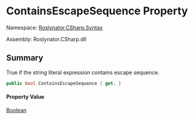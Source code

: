 # ContainsEscapeSequence Property

Namespace: [Roslynator.CSharp.Syntax](../../README.md)

Assembly: Roslynator\.CSharp\.dll

## Summary

True if the string literal expression contains escape sequence\.

```csharp
public bool ContainsEscapeSequence { get; }
```

#### Property Value

[Boolean](https://docs.microsoft.com/en-us/dotnet/api/system.boolean)


